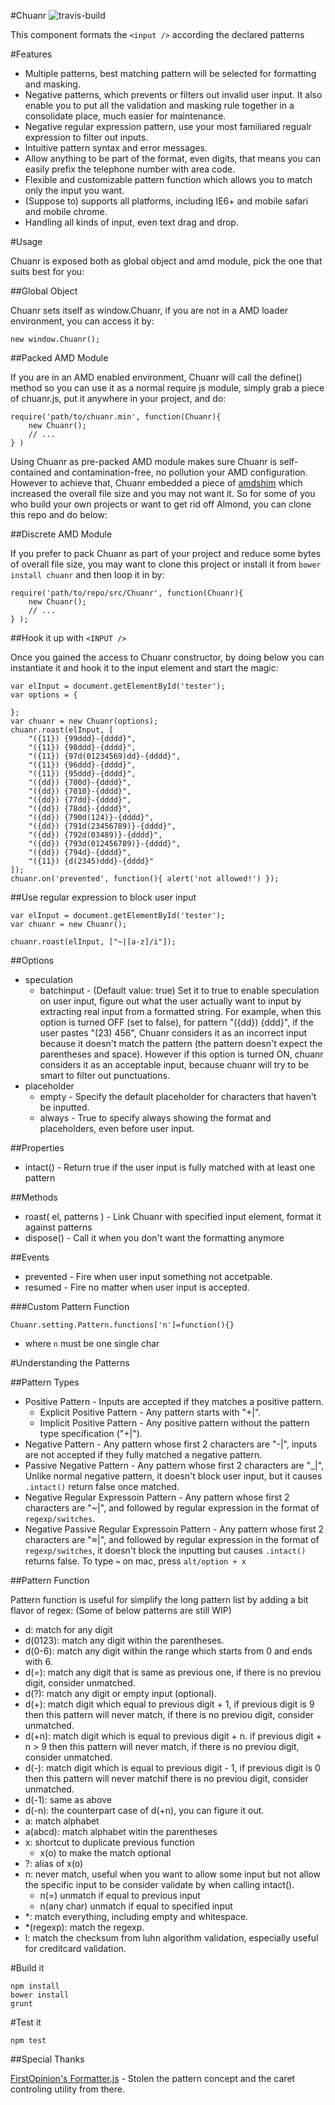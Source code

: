 #Chuanr ![travis-build](https://api.travis-ci.org/normanzb/chuanr.png)

This component formats the `<input />` according the declared patterns

#Features

* Multiple patterns, best matching pattern will be selected for formatting and masking.
* Negative patterns, which prevents or filters out invalid user input. It also enable you to put all the validation and masking rule together in a consolidate place, much easier for maintenance.
* Negative regular expression pattern, use your most familiared regualr expression to filter out inputs.
* Intuitive pattern syntax and error messages.
* Allow anything to be part of the format, even digits, that means you can easily prefix the telephone number with area code.
* Flexible and customizable pattern function which allows you to match only the input you want.
* (Suppose to) supports all platforms, including IE6+ and mobile safari and mobile chrome.
* Handling all kinds of input, even text drag and drop.

#Usage

Chuanr is exposed both as global object and amd module, pick the one that suits best for you:

##Global Object

Chuanr sets itself as window.Chuanr, if you are not in a AMD loader environment, you can access it by:

    new window.Chuanr();

##Packed AMD Module

If you are in an AMD enabled environment, Chuanr will call the define() method so you can use it as a normal require js module, simply grab a piece of chuanr.js, put it anywhere in your project, and do:

    require('path/to/chuanr.min', function(Chuanr){ 
        new Chuanr();
        // ...
    } )

Using Chuanr as pre-packed AMD module makes sure Chuanr is self-contained and contamination-free, no pollution your AMD configuration. However to achieve that, Chuanr embedded a piece of [amdshim](https://github.com/normanzb/amdshim) which increased the overall file size and you may not want it. So for some of you who build your own projects or want to get rid off Almond, you can clone this repo and do below: 

##Discrete AMD Module

If you prefer to pack Chuanr as part of your project and reduce some bytes of overall file size, you may want to clone this project or install it from `bower install chuanr` and then loop it in by:

    require('path/to/repo/src/Chuanr', function(Chuanr){ 
        new Chuanr();
        // ...
    } );

##Hook it up with `<INPUT />`

Once you gained the access to Chuanr constructor, by doing below you can instantiate it and hook it to the input element and start the magic:

    var elInput = document.getElementById('tester');
    var options = {

    };
    var chuanr = new Chuanr(options);
    chuanr.roast(elInput, [
        "({11}) {99ddd}-{dddd}",
        "({11}) {98ddd}-{dddd}",
        "({11}) {97d(01234569)dd}-{dddd}",
        "({11}) {96ddd}-{dddd}",
        "({11}) {95ddd}-{dddd}",
        "({dd}) {700d}-{dddd}",
        "({dd}) {7010}-{dddd}",
        "({dd}) {77dd}-{dddd}",
        "({dd}) {78dd}-{dddd}",
        "({dd}) {790d(124)}-{dddd}",
        "({dd}) {791d(23456789)}-{dddd}",
        "({dd}) {792d(03489)}-{dddd}",
        "({dd}) {793d(012456789)}-{dddd}",
        "({dd}) {794d}-{dddd}",
        "({11}) {d(2345)ddd}-{dddd}"
    ]);
    chuanr.on('prevented', function(){ alert('not allowed!') });

##Use regular expression to block user input

    var elInput = document.getElementById('tester');
    var chuanr = new Chuanr();
    
    chuanr.roast(elInput, ["~|[a-z]/i"]);

##Options

* speculation
    * batchinput - (Default value: true) Set it to true to enable speculation on user input, figure out what the user actually want to input by extracting real input from a formatted string. For example, when this option is turned OFF (set to false), for pattern "({dd}) {ddd}", if the user pastes "(23) 456", Chuanr considers it as an incorrect input because it doesn't match the pattern (the pattern doesn't expect the parentheses and space). However if this option is turned ON, chuanr considers it as an acceptable input, because chuanr will try to be smart to filter out punctuations.
* placeholder
    * empty - Specify the default placeholder for characters that haven't be inputted.
    * always - True to specify always showing the format and placeholders, even before user input.

##Properties

* intact() - Return true if the user input is fully matched with at least one pattern

##Methods

* roast( el, patterns ) - Link Chuanr with specified input element, format it against patterns
* dispose() - Call it when you don't want the formatting anymore

##Events

* prevented - Fire when user input something not accetpable.
* resumed - Fire no matter when user input is accepted.

###Custom Pattern Function

    Chuanr.setting.Pattern.functions['n']=function(){}

- where `n` must be one single char


#Understanding the Patterns


##Pattern Types

* Positive Pattern - Inputs are accepted if they matches a positive pattern.
    * Explicit Positive Pattern - Any pattern starts with "+|".
    * Implicit Positive Pattern - Any positive pattern without the pattern type specification ("+|").
* Negative Pattern - Any pattern whose first 2 characters are "-|", inputs are not accepted if they fully matched a negative pattern.
* Passive Negative Pattern - Any pattern whose first 2 characters are "_|", Unlike normal negative pattern, it doesn't block user input, but it causes `.intact()` return false once matched.
* Negative Regular Expressoin Pattern - Any pattern whose first 2 characters are "~|", and followed by regular expression in the format of `regexp/switches`.
* Negative Passive Regular Expressoin Pattern - Any pattern whose first 2 characters are "≈|", and followed by regular expression in the format of `regexp/switches`, it doesn't block the inputting but causes `.intact()` returns false. To type `≈` on mac, press `alt/option + x`

##Pattern Function

Pattern function is useful for simplify the long pattern list by adding a bit flavor of regex:
(Some of below patterns are still WIP)

* d: match for any digit
* d(0123): match any digit within the parentheses.
* d(0-6): match any digit within the range which starts from 0 and ends with 6.
* d(=): match any digit that is same as previous one, if there is no previou digit, consider unmatched.
* d(?): match any digit or empty input (optional).
* d(+): match digit which equal to previous digit + 1, if previous digit is 9 then this pattern will never match, if there is no previou digit, consider unmatched.
* d(+n): match digit which is equal to previous digit + n. if previous digit + n > 9 then this pattern will never match, if there is no previou digit, consider unmatched.
* d(-): match digit which is equal to previous digit - 1, if previous digit is 0 then this pattern will never matchif there is no previou digit, consider unmatched.
* d(-1): same as above
* d(-n): the counterpart case of d(+n), you can figure it out.
* a: match alphabet
* a(abcd): match alphabet witin the parentheses
* x: shortcut to duplicate previous function
    * x(o) to make the match optional 
* ?: alias of x(o)
* n: never match, useful when you want to allow some input but not allow the specific input to be consider validate by when calling intact(). 
    * n(=) unmatch if equal to previous input
    * n(any char) unmatch if equal to specified input
* *: match everything, including empty and whitespace.
* *(regexp): match the regexp. 
* l: match the checksum from luhn algorithm validation, especially useful for creditcard validation.


#Build it


    npm install
    bower install
    grunt


#Test it

    npm test

##Special Thanks

[FirstOpinion's Formatter.js](https://github.com/firstopinion/formatter.js) - Stolen the pattern concept and the caret controling utility from there.